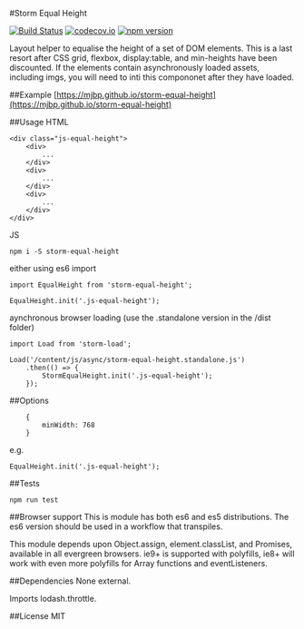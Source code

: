 #Storm Equal Height

[![Build Status](https://travis-ci.org/mjbp/storm-equal-height.svg?branch=master)](https://travis-ci.org/mjbp/storm-equal-height)
[![codecov.io](http://codecov.io/github/mjbp/storm-equal-height/coverage.svg?branch=master)](http://codecov.io/github/mjbp/storm-equal-height?branch=master)
[![npm version](https://badge.fury.io/js/storm-equal-height.svg)](https://badge.fury.io/js/storm-equal-height)

Layout helper to equalise the height of a set of DOM elements. This is a last resort after CSS grid, flexbox, display:table, and min-heights have been discounted. If the elements contain asynchronously loaded assets, including imgs, you will need to inti this compononet after they have loaded.

##Example
[https://mjbp.github.io/storm-equal-height](https://mjbp.github.io/storm-equal-height)

##Usage
HTML
```
<div class="js-equal-height">
    <div>
        ...
    </div>
    <div>
        ...
    </div>
    <div>
        ...
    </div>
</div>
```

JS
```
npm i -S storm-equal-height
```
either using es6 import
```
import EqualHeight from 'storm-equal-height';

EqualHeight.init('.js-equal-height');
```
aynchronous browser loading (use the .standalone version in the /dist folder)
```
import Load from 'storm-load';

Load('/content/js/async/storm-equal-height.standalone.js')
    .then(() => {
        StormEqualHeight.init('.js-equal-height');
    });
```


##Options
```
    {
        minWidth: 768 
    }
```

e.g.
```
EqualHeight.init('.js-equal-height');
```

##Tests
```
npm run test
```

##Browser support
This is module has both es6 and es5 distributions. The es6 version should be used in a workflow that transpiles.

This module depends upon Object.assign, element.classList, and Promises, available in all evergreen browsers. ie9+ is supported with polyfills, ie8+ will work with even more polyfills for Array functions and eventListeners.

##Dependencies
None external.

Imports lodash.throttle.

##License
MIT